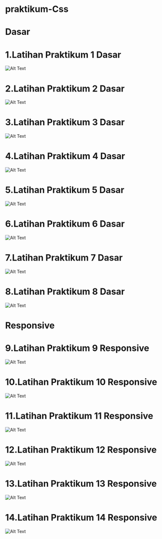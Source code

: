 # praktikum-Css
# Dasar
# 1.Latihan Praktikum 1 Dasar
![Alt Text](https://github.com/ariannnnnnn/praktikum-Css/blob/master/Modul%202/Screenshot%20(1608).png)
# 2.Latihan Praktikum 2 Dasar
![Alt Text](https://github.com/ariannnnnnn/praktikum-Css/blob/master/Modul%202/Screenshot%20(1609).png)
# 3.Latihan Praktikum 3 Dasar
![Alt Text](https://github.com/ariannnnnnn/praktikum-Css/blob/master/Modul%202/Screenshot%20(1610).png)
# 4.Latihan Praktikum 4 Dasar
![Alt Text](https://github.com/ariannnnnnn/praktikum-Css/blob/master/Modul%202/Screenshot%20(1611).png)
# 5.Latihan Praktikum 5 Dasar
![Alt Text](https://github.com/ariannnnnnn/praktikum-Css/blob/master/Modul%202/Screenshot%20(1612).png)
# 6.Latihan Praktikum 6 Dasar
![Alt Text](https://github.com/ariannnnnnn/praktikum-Css/blob/master/Modul%202/Screenshot%20(1613).png)
# 7.Latihan Praktikum 7 Dasar
![Alt Text](https://github.com/ariannnnnnn/praktikum-Css/blob/master/Modul%202/Screenshot%20(1614).png)
# 8.Latihan Praktikum 8 Dasar
![Alt Text](https://github.com/ariannnnnnn/praktikum-Css/blob/master/Modul%202/Screenshot%20(1615).png)
# Responsive
# 9.Latihan Praktikum 9 Responsive
![Alt Text](https://github.com/ariannnnnnn/praktikum-Css/blob/master/Modul%202/Screenshot%20(1616).png)
# 10.Latihan Praktikum 10 Responsive
![Alt Text](https://github.com/ariannnnnnn/praktikum-Css/blob/master/Modul%202/Screenshot%20(1617).png)
# 11.Latihan Praktikum 11 Responsive
![Alt Text](https://github.com/ariannnnnnn/praktikum-Css/blob/master/Modul%202/Screenshot%20(1618).png)
# 12.Latihan Praktikum 12 Responsive
![Alt Text](https://github.com/ariannnnnnn/praktikum-Css/blob/master/Modul%202/Screenshot%20(1619).png)
# 13.Latihan Praktikum 13 Responsive
![Alt Text](https://github.com/ariannnnnnn/praktikum-Css/blob/master/Modul%202/Screenshot%20(1620).png)
# 14.Latihan Praktikum 14 Responsive
![Alt Text](https://github.com/ariannnnnnn/praktikum-Css/blob/master/Modul%202/Screenshot%20(1621).png)
